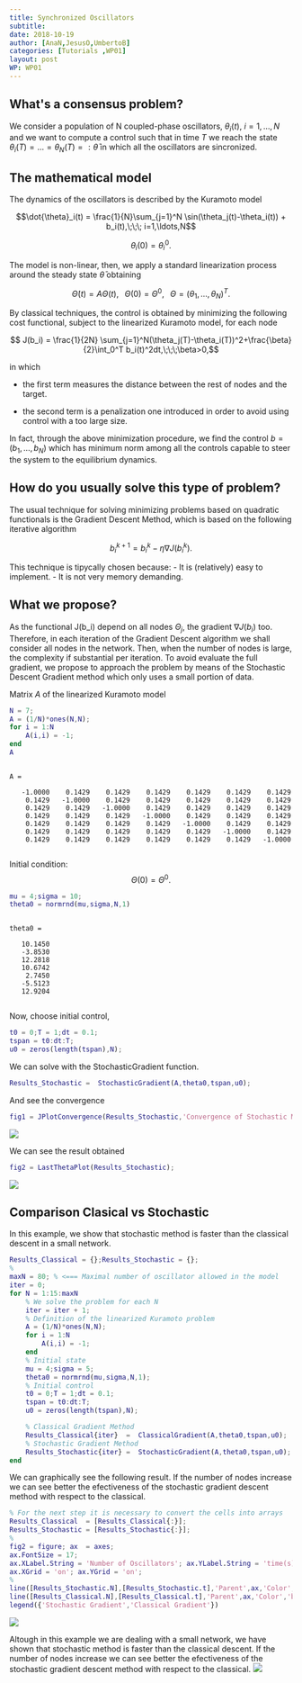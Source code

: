 ```yaml
---
title: Synchronized Oscillators
subtitle:
date: 2018-10-19
author: [AnaN,JesusO,UmbertoB]
categories: [Tutorials ,WP01]
layout: post
WP: WP01
---
```










## What's a consensus problem?


We consider a population of N coupled-phase oscillators, $\theta_i(t)$, $i=1,\ldots,N$ and we want to compute a control such that in time $T$ we reach the state $\theta_i(T)=\ldots =\theta_N(T)=:\bar{\theta}$ in which all the oscillators are sincronized.



## The mathematical model


The dynamics of the oscillators is described by the Kuramoto model


$$\dot{\theta}_i(t) = \frac{1}{N}\sum_{j=1}^N \sin(\theta_j(t)-\theta_i(t)) + b_i(t),\;\;\; i=1,\ldots,N$$


$$ \theta_i(0) = \theta_i^0.$$


The model is non-linear, then, we apply a standard linearization process around the steady state $\bar{\theta}$ obtaining


$$\dot{\Theta}(t) = A\Theta(t),\;\;\;\Theta(0) = \Theta^0,\;\;\;\Theta =(\theta_1,\ldots,\theta_N)^T.$$


By classical techniques, the control is obtained by minimizing the following cost functional, subject to the linearized Kuramoto model, for each node


$$ J(b_i) = \frac{1}{2N} \sum_{j=1}^N(\theta_j(T)-\theta_i(T))^2+\frac{\beta}{2}\int_0^T b_i(t)^2dt,\;\;\;\beta>0,$$


in which


- the first term measures the distance between the rest of nodes and the target.


- the second term is a penalization one introduced in order to   avoid using control with a too large size.


In fact, through the above minimization procedure, we find the control $b = (b_1,\ldots,b_N)$ which has minimum norm among all the controls capable to steer the system to the equilibrium dynamics.



## How do you usually solve this type of problem?


The usual technique for solving minimizing problems based on quadratic functionals is the Gradient Descent Method, which is based on the following iterative algorithm


$$ b^{k+1}_i = b^k_i - \eta\nabla J(b_i^k).$$


This technique is tipycally chosen because: - It is (relatively) easy to implement. - It is not very memory demanding.



## What we propose?


As the functional J(b_i) depend on all nodes $\Theta_j$, the gradient $\nabla J(b_i)$ too. Therefore, in each iteration of the Gradient Descent algorithm we shall consider all nodes in the network. Then, when the number of nodes is large, the complexity if substantial per iteration. To avoid evaluate the full gradient, we propose to approach the problem by means of the Stochastic Descent Gradient method which only uses a small portion of data.


Matrix $A$ of the linearized Kuramoto model



```matlab
N = 7;
A = (1/N)*ones(N,N);
for i = 1:N
    A(i,i) = -1;
end
A
```




```

A =

   -1.0000    0.1429    0.1429    0.1429    0.1429    0.1429    0.1429
    0.1429   -1.0000    0.1429    0.1429    0.1429    0.1429    0.1429
    0.1429    0.1429   -1.0000    0.1429    0.1429    0.1429    0.1429
    0.1429    0.1429    0.1429   -1.0000    0.1429    0.1429    0.1429
    0.1429    0.1429    0.1429    0.1429   -1.0000    0.1429    0.1429
    0.1429    0.1429    0.1429    0.1429    0.1429   -1.0000    0.1429
    0.1429    0.1429    0.1429    0.1429    0.1429    0.1429   -1.0000


```


Initial condition: $$\Theta(0) = \Theta^0.$$



```matlab
mu = 4;sigma = 10;
theta0 = normrnd(mu,sigma,N,1)
```




```

theta0 =

   10.1450
   -3.8530
   12.2818
   10.6742
    2.7450
   -5.5123
   12.9204


```


Now, choose initial control,



```matlab
t0 = 0;T = 1;dt = 0.1;
tspan = t0:dt:T;
u0 = zeros(length(tspan),N);
```


We can solve with the StochasticGradient function.



```matlab
Results_Stochastic =  StochasticGradient(A,theta0,tspan,u0);
```


And see the convergence



```matlab
fig1 = JPlotConvergence(Results_Stochastic,'Convergence of Stochastic Method');
```


![](./../../assets/imgs/WP01/P0004/Synchronized_oscillators-md_01.png)

We can see the result obtained



```matlab
fig2 = LastThetaPlot(Results_Stochastic);
```


![](./../../assets/imgs/WP01/P0004/Synchronized_oscillators-md_02.png)


## Comparison Clasical vs Stochastic


In this example, we show that stochastic method is faster than the classical descent in a small network.



```matlab
Results_Classical = {};Results_Stochastic = {};
%
maxN = 80; % <=== Maximal number of oscillator allowed in the model
iter = 0;
for N = 1:15:maxN
    % We solve the problem for each N
    iter = iter + 1;
    % Definition of the linearized Kuramoto problem
    A = (1/N)*ones(N,N);
    for i = 1:N
        A(i,i) = -1;
    end
    % Initial state
    mu = 4;sigma = 5;
    theta0 = normrnd(mu,sigma,N,1);
    % Initial control
    t0 = 0;T = 1;dt = 0.1;
    tspan = t0:dt:T;
    u0 = zeros(length(tspan),N);

    % Classical Gradient Method
    Results_Classical{iter}  =  ClassicalGradient(A,theta0,tspan,u0);
    % Stochastic Gradient Method
    Results_Stochastic{iter} =  StochasticGradient(A,theta0,tspan,u0);
end
```


We can graphically see the following result. If the number of nodes increase we can see better the efectiveness of the stochastic gradient descent method with respect to the classical.



```matlab
% For the next step it is necessary to convert the cells into arrays
Results_Classical  = [Results_Classical{:}];
Results_Stochastic = [Results_Stochastic{:}];
%
fig2 = figure; ax  = axes;
ax.FontSize = 17;
ax.XLabel.String = 'Number of Oscillators'; ax.YLabel.String = 'time(s)';
ax.XGrid = 'on'; ax.YGrid = 'on';
%
line([Results_Stochastic.N],[Results_Stochastic.t],'Parent',ax,'Color','red','Marker','s')
line([Results_Classical.N],[Results_Classical.t],'Parent',ax,'Color','blue','Marker','s')
legend({'Stochastic Gradient','Classical Gradient'})
```


![](./../../assets/imgs/WP01/P0004/Synchronized_oscillators-md_03.png)

Altough in this example we are dealing with a small network, we have shown that stochastic method is faster than the classical descent. If the number of nodes increase we can see better the efectiveness of the stochastic gradient descent method with respect to the classical. ![](../../assets/imgs/WP01/P0004/ClassicalVStochastic.png)




